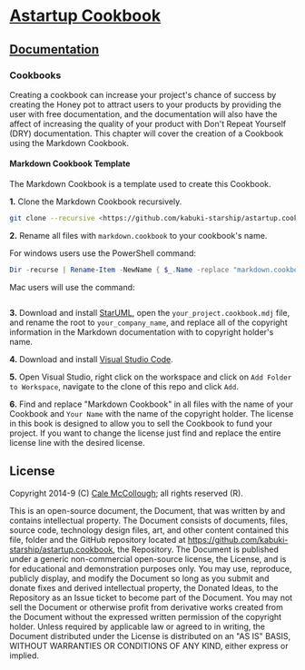 # [Astartup Cookbook](../readme.md)

## [Documentation](./readme.md)

### Cookbooks

Creating a cookbook can increase your project's chance of success by creating the Honey pot to attract users to your products by providing the user with free documentation, and the documentation will also have the affect of increasing the quality of your product with Don't Repeat Yourself (DRY) documentation. This chapter will cover the creation of a Cookbook using the Markdown Cookbook.

#### Markdown Cookbook Template

The Markdown Cookbook is a template used to create this Cookbook.

**1.**  Clone the Markdown Cookbook recursively.

```Bash
git clone --recursive <https://github.com/kabuki-starship/astartup.cookbook>
```

**2.** Rename all files with `markdown.cookbook` to your cookbook's name.

For windows users use the PowerShell command:

```PowerShell
Dir -recurse | Rename-Item -NewName { $_.Name -replace "markdown.cookbook","your_project.cookbook" }
```
Mac users will use the command:

```PowerShell
```

**3.** Download and install [StarUML](staruml.io), open the `your_project.cookbook.mdj` file, and rename the root to `your_company_name`, and replace all of the copyright information in the Markdown documentation with to copyright holder's name.

**4.** Download and install [Visual Studio Code](https://code.visualstudio.com).

**5.** Open Visual Studio, right click on the workspace and click on `Add Folder to Workspace`, navigate to the clone of this repo and click `Add`.

**6.** Find and replace "Markdown Cookbook" in all files with the name of your Cookbook and `Your Name` with the name of the copyright holder. The license in this book is designed to allow you to sell the Cookbook to fund your project. If you want to change the license just find and replace the entire license line with the desired license.

## License

Copyright 2014-9 (C) [Cale McCollough](https://calemccollough.github.io); all rights reserved (R).

This is an open-source document, the Document, that was written by and contains intellectual property. The Document consists of documents, files, source code, technology design files, art, and other content contained this file, folder and the GitHub repository located at <https://github.com/kabuki-starship/astartup.cookbook>, the Repository. The Document is published under a generic non-commercial open-source license, the License, and is for educational and demonstration purposes only. You may use, reproduce, publicly display, and modify the Document so long as you submit and donate fixes and derived intellectual property, the Donated Ideas, to the Repository as an Issue ticket to become part of the Document. You may not sell the Document or otherwise profit from derivative works created from the Document without the expressed written permission of the copyright holder. Unless required by applicable law or agreed to in writing, the Document distributed under the License is distributed on an "AS IS" BASIS, WITHOUT WARRANTIES OR CONDITIONS OF ANY KIND, either express or implied.
